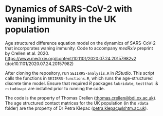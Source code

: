 # Dynamics of SARS-CoV-2 with waning immunity in the UK population
Age structured difference equation model on the dynamics of SARS-CoV-2 that incorporates waning immunity. Code to accompany _medRxiv_ preprint by Crellen et al. 2020. https://www.medrxiv.org/content/10.1101/2020.07.24.20157982v2 (doi:10.1101/2020.07.24.20157982)

After cloning the repository, run `SEIIRRS-analysis.R` in _RStudio_. This script calls the functions in `SEIIRRS-functions.R`, which runs the age-structured discrete time model. Ensure that required _R_ packages `lubridate`, `testthat `& `rstudioapi` are installed prior to running the code. 

The code is the property of Thomas Crellen (thomas.crellen@bdi.ox.ac.uk). The age structured contact matrices for the UK population (in the `/data` folder) are the property of Dr Petra Klepac (petra.klepac@lshtm.ac.uk).
